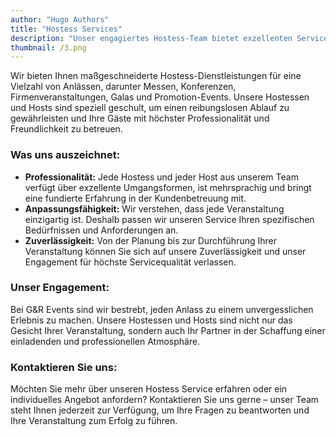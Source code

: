 ```yaml
---
author: "Hugo Authors"
title: "Hostess Services"
description: "Unser engagiertes Hostess-Team bietet exzellenten Service und ein unvergessliches Erlebnis, um Ihr Event perfekt zu machen."
thumbnail: /3.png
---
```


Wir bieten Ihnen maßgeschneiderte Hostess-Dienstleistungen für eine Vielzahl von Anlässen, darunter Messen, Konferenzen, Firmenveranstaltungen, Galas und Promotion-Events. Unsere Hostessen und Hosts sind speziell geschult, um einen reibungslosen Ablauf zu gewährleisten und Ihre Gäste mit höchster Professionalität und Freundlichkeit zu betreuen.

### Was uns auszeichnet:

- **Professionalität:** Jede Hostess und jeder Host aus unserem Team verfügt über exzellente Umgangsformen, ist mehrsprachig und bringt eine fundierte Erfahrung in der Kundenbetreuung mit.
- **Anpassungsfähigkeit:** Wir verstehen, dass jede Veranstaltung einzigartig ist. Deshalb passen wir unseren Service Ihren spezifischen Bedürfnissen und Anforderungen an.
- **Zuverlässigkeit:** Von der Planung bis zur Durchführung Ihrer Veranstaltung können Sie sich auf unsere Zuverlässigkeit und unser Engagement für höchste Servicequalität verlassen.

### Unser Engagement:
Bei G&R Events sind wir bestrebt, jeden Anlass zu einem unvergesslichen Erlebnis zu machen. Unsere Hostessen und Hosts sind nicht nur das Gesicht Ihrer Veranstaltung, sondern auch Ihr Partner in der Schaffung einer einladenden und professionellen Atmosphäre.

### Kontaktieren Sie uns:
Möchten Sie mehr über unseren Hostess Service erfahren oder ein individuelles Angebot anfordern? Kontaktieren Sie uns gerne – unser Team steht Ihnen jederzeit zur Verfügung, um Ihre Fragen zu beantworten und Ihre Veranstaltung zum Erfolg zu führen.
